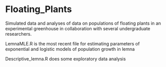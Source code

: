 # Floating_Plants

Simulated data and analyses of data on populations of floating plants in an experimental
greenhouse in collaboration with several undergraduate researchers.

LemnaMLE.R is the most recent file for estimating parameters of exponential and logistic models of population growth in lemna

Descriptive_lemna.R does some exploratory data analysis

